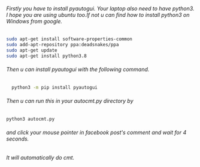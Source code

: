 ###### Firstly you have to install pyautogui. Your laptop also need to have python3. I hope you are using ubuntu too.If not u can find how to install python3 on Windows from google.
```sh
sudo apt-get install software-properties-common
sudo add-apt-repository ppa:deadsnakes/ppa
sudo apt-get update
sudo apt-get install python3.8
```
<!-- ###### sudo apt-get install python3.8) -->
###### Then u can install pyautogui with the following command.
<!-- ###### The commmand is : -->
```sh
  python3 -m pip install pyautogui
  ```
###### Then u can run this in your autocmt.py directory by  
```sh
python3 autocmt.py
```
###### and click your mouse pointer in facebook post's comment and wait for 4 seconds.
###### It will automatically do cmt.